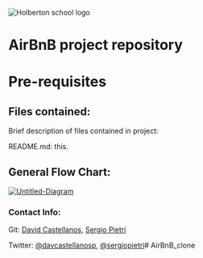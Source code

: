 ![Holberton school logo](https://secure.meetupstatic.com/photos/event/b/c/5/6/highres_475548214.jpeg)
# AirBnB project repository



# Pre-requisites


## Files contained:

Brief description of files contained in project:



README.md: this.

## General Flow Chart:

<a href="https://ibb.co/QpnwmV3"><img src="https://i.ibb.co/mbtWzKV/Untitled-Diagram.png" alt="Untitled-Diagram" border="0"></a>

### Contact Info:

Git: [David Castellanos](https://github.com/davidcastellanos), [Sergio Pietri](https://github.com/Virteip)

Twitter: [@davcastellanosp](https://twitter.com/davcastellanosp), [@sergiopietri](https://twitter.com/sergiopietri)# AirBnB_clone
